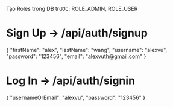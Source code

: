 Tạo Roles trong DB trước:
ROLE_ADMIN,
ROLE_USER

# Sign Up -> /api/auth/signup
{
	"firstName": "alex",
	"lastName": "wang",
	"username": "alexvu",
	"password": "123456",
	"email": "alexvuth@gmail.com"
}

# Log In -> /api/auth/signin
{
	"usernameOrEmail": "alexvu",
	"password": "123456"
}
